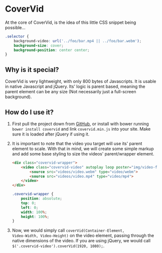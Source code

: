 CoverVid
========
At the core of CoverVid, is the idea of this little CSS snippet being possible...
```css
.selector {
    background-video: url('../foo/bar.mp4 || ../foo/bar.webm');
    background-size: cover;
    background-position: center center;
}
```
Why is it special?
------------------
CoverVid is very lightweight, with only 800 bytes of Javascripts. It is usable in native Javascript and jQuery. Its' logic is parent based, meaning the parent element can be any size (Not necessarily just a full-screen background).

How do I use it?
----------------
1. First pull the project down from <a href="http://github.com/stefanerickson/covervid">GitHub</a>, or install with bower running <code>bower install covervid</code> and link <code>covervid.min.js</code> into your site. Make sure it is loaded after jQuery if using it.

2. It is important to note that the video you target will use its' parent element to scale. With that in mind, we will create some simple markup and add some base styling to size the videos' parent/wrapper element.

    ```html
    <div class="covervid-wrapper">
        <video class="covervid-video" autoplay loop poster="img/video-fallback.png">
            <source src="videos/video.webm" type="video/webm">
            <source src="videos/video.mp4" type="video/mp4">
        </video>
    </div>
    ```
    ```css
    .covervid-wrapper {
        position: absolute;
        top: 0;
        left: 0;
        width: 100%;
        height: 100%;
    }
    ```

3. Now, we would simply call <code>coverVid(Container-Element, Video-Width, Video-Height)</code> on the video element, passing through the native dimensions of the video. If you are using jQuery, we would call <code>$('.covervid-video').coverVid(1920, 1080);</code>.
